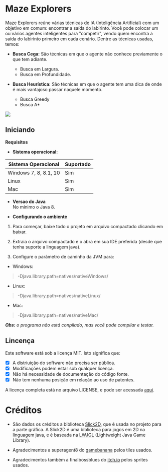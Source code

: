 # Maze Explorers

Maze Explorers reúne várias técnicas de IA (Inteligência Artificial) 
com um objetivo em comum: encontrar a saída do labirinto.
Você pode colocar um ou vários agentes inteligentes para "competir", vendo quem encontra a saída 
do labirinto primeiro em cada cenário.
Dentre as técnicas usadas, temos:
- **Busca Cega:** São técnicas em que o agente não conhece previamente o que tem adiante.
	- Busca em Largura.
	- Busca em Profundidade.
	
- **Busca Heurística:** São  técnicas em que o agente tem uma dica de onde é mais vantajoso passar naquele momento.
	- Busca Greedy
	- Busca A*

![](https://imageshack.com/i/pnc6YM3Fp)

## Iniciando

**Requisitos**

- **Sistema operacional:**

| Sistema Operacional   | Suportado |
|-----------------------|-----------|
| Windows 7, 8, 8.1, 10 | Sim       |
| Linux                 | Sim |
| Mac                   | Sim |

- **Versao do Java**  
No mínimo o Java 8.

- **Configurando o ambiente**
1. Para começar, baixe todo o projeto em arquivo
compactado clicando em baixar. 

2. Extraia o arquivo compactado e o abra em 
sua IDE preferida (desde que tenha suporte a 
linguagem  java).

3. Configure o parâmetro de caminho da JVM
para:
- Windows: 
> -Djava.library.path=natives/nativeWindows/

- Linux:
> -Djava.library.path=natives/nativeLinux/

- Mac:
> -Djava.library.path=natives/nativeMac/

_**Obs:** o programa não está conpilado,
mas você pode compilar e testar._

## Lincença
Este software está sob a licença MIT. Isto significa que:
- [x] A distriuição do software não precisa ser pública.
- [x] Modificações podem estar sob qualquer licença.
- [x] Não há necessidade de documentação do código fonte.
- [x] Não tem nenhuma posição em relação ao uso de patentes.

A licença completa está no arquivo LICENSE, e pode ser acessada [aqui](https://github.com/LucasDeCarvalhoBarbosa/MazeExplorers/blob/master/LICENSE).
# Créditos
- São dados os créditos a biblioteca [Slick2D](http://slick.ninjacave.com/), 
que é usada no projeto para a parte gráfica. A Slick2D é uma biblioteca para jogos em 2D
na linguagem java, e é baseada na [LWJGL](https://www.lwjgl.org/) (Lightweight Java Game Library).  

- Agradecimentos a superagent8 do [gamebanana](https://gamebanana.com/) pelos tiles usados.
- Agradecimentos também a finalbossblues do [itch.io](https://itch.io/) pelos sprites usados.

